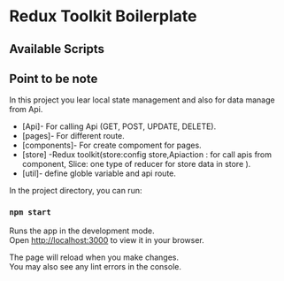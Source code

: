# Redux Toolkit Boilerplate

## Available Scripts

## Point to be note
In this project you lear local state management and also for data manage from Api.
- [Api]- For calling Api (GET, POST, UPDATE, DELETE).
- [pages]- For different route.
- [components]- For create compoment for pages.
- [store] -Redux toolkit(store:config store,Apiaction : for call apis from component, Slice: one type of reducer for store data in store  ).
- [util]- define globle variable and api route.




In the project directory, you can run:

### `npm start`

Runs the app in the development mode.\
Open [http://localhost:3000](http://localhost:3000) to view it in your browser.

The page will reload when you make changes.\
You may also see any lint errors in the console.

